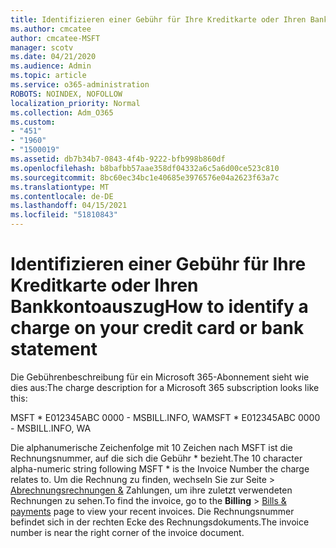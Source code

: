 ```yaml
---
title: Identifizieren einer Gebühr für Ihre Kreditkarte oder Ihren Bankkontoauszug
ms.author: cmcatee
author: cmcatee-MSFT
manager: scotv
ms.date: 04/21/2020
ms.audience: Admin
ms.topic: article
ms.service: o365-administration
ROBOTS: NOINDEX, NOFOLLOW
localization_priority: Normal
ms.collection: Adm_O365
ms.custom:
- "451"
- "1960"
- "1500019"
ms.assetid: db7b34b7-0843-4f4b-9222-bfb998b860df
ms.openlocfilehash: b8bafbb57aae358df04332a6c5a6d00ce523c810
ms.sourcegitcommit: 8bc60ec34bc1e40685e3976576e04a2623f63a7c
ms.translationtype: MT
ms.contentlocale: de-DE
ms.lasthandoff: 04/15/2021
ms.locfileid: "51810843"
---
```

# <a name="how-to-identify-a-charge-on-your-credit-card-or-bank-statement"></a><span data-ttu-id="4e9ab-102">Identifizieren einer Gebühr für Ihre Kreditkarte oder Ihren Bankkontoauszug</span><span class="sxs-lookup"><span data-stu-id="4e9ab-102">How to identify a charge on your credit card or bank statement</span></span>

<span data-ttu-id="4e9ab-103">Die Gebührenbeschreibung für ein Microsoft 365-Abonnement sieht wie dies aus:</span><span class="sxs-lookup"><span data-stu-id="4e9ab-103">The charge description for a Microsoft 365 subscription looks like this:</span></span>
  
<span data-ttu-id="4e9ab-104">MSFT \* E012345ABC 0000 - MSBILL.INFO, WA</span><span class="sxs-lookup"><span data-stu-id="4e9ab-104">MSFT \* E012345ABC 0000 - MSBILL.INFO, WA</span></span>
  
<span data-ttu-id="4e9ab-105">Die alphanumerische Zeichenfolge mit 10 Zeichen nach MSFT ist die Rechnungsnummer, auf die sich die Gebühr \* bezieht.</span><span class="sxs-lookup"><span data-stu-id="4e9ab-105">The 10 character alpha-numeric string following MSFT \* is the Invoice Number the charge relates to.</span></span> <span data-ttu-id="4e9ab-106">Um die Rechnung zu  finden, wechseln Sie zur Seite \> [Abrechnungsrechnungen &](https://go.microsoft.com/fwlink/p/?linkid=848039) Zahlungen, um ihre zuletzt verwendeten Rechnungen zu sehen.</span><span class="sxs-lookup"><span data-stu-id="4e9ab-106">To find the invoice, go to the **Billing** \> [Bills & payments](https://go.microsoft.com/fwlink/p/?linkid=848039) page to view your recent invoices.</span></span> <span data-ttu-id="4e9ab-107">Die Rechnungsnummer befindet sich in der rechten Ecke des Rechnungsdokuments.</span><span class="sxs-lookup"><span data-stu-id="4e9ab-107">The invoice number is near the right corner of the invoice document.</span></span>